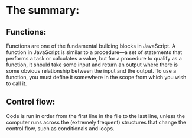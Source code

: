 # The summary:

## Functions:
Functions are one of the fundamental building blocks in JavaScript. A function in JavaScript is similar to a procedure—a set of statements that performs a task or calculates a value, but for a procedure to qualify as a function, it should take some input and return an output where there is some obvious relationship between the input and the output. To use a function, you must define it somewhere in the scope from which you wish to call it.
## Control flow:
Code is run in order from the first line in the file to the last line, unless the computer runs across the (extremely frequent) structures that change the control flow, such as conditionals and loops. 
